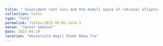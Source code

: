 ```yaml
---
title: " Coincident root loci and the moduli space of rational elliptic surfaces"
collection: talks
type: "Talk"
permalink: /talks/2012-03-01-talk-1
venue: "Junior Seminar"
date: 2023-04-19
location: "Università degli Studi Roma Tre"
---
```

